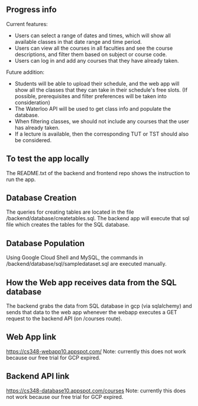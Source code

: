## Progress info
Current features:
- Users can select a range of dates and times, which will show all available classes in that date range and time period.
- Users can view  all the courses in all faculties and see the course descriptions, and filter them based on subject or course code.
- Users can log in and add any courses that they have already taken.

Future addition:
- Students will be able to upload their schedule, and the web app will show all the classes that they can take in their schedule's free slots. (If possible, prerequisites and filter preferences will be taken into consideration)
- The Waterloo API will be used to get class info and populate the database.
- When filtering classes, we should not include any courses that the user has already taken.
- If a lecture is available, then the corresponding TUT or TST should also be considered.

## To test the app locally
The README.txt of the backend and frontend repo shows the instruction to run the app.

## Database Creation
The queries for creating tables are located in the file /backend/database/createtables.sql.
The backend app will execute that sql file which creates the tables for the SQL database.

## Database Population
Using Google Cloud Shell and MySQL, the commands in /backend/database/sql/sampledataset.sql are executed manually.

## How the Web app receives data from the SQL database
The backend grabs the data from SQL database in gcp (via sqlalchemy) and sends that data to the web app whenever the webapp executes a GET request to the backend API (on /courses route).

## Web App link
https://cs348-webapp10.appspot.com/
Note: currently this does not work because our free trial for GCP expired.

## Backend API link
https://cs348-database10.appspot.com/courses
Note: currently this does not work because our free trial for GCP expired.
